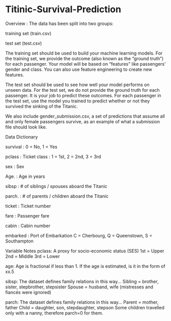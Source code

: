 # Titinic-Survival-Prediction

Overview : The data has been split into two groups:

training set (train.csv)

test set (test.csv)

The training set should be used to build your machine learning models. For the training set, we provide the outcome (also known as the “ground truth”) for each passenger. Your model will be based on “features” like passengers’ gender and class. You can also use feature engineering to create new features.

The test set should be used to see how well your model performs on unseen data. For the test set, we do not provide the ground truth for each passenger. It is your job to predict these outcomes. For each passenger in the test set, use the model you trained to predict whether or not they survived the sinking of the Titanic.

We also include gender_submission.csv, a set of predictions that assume all and only female passengers survive, as an example of what a submission file should look like.



Data Dictionary


survival  : 0 = No, 1 = Yes

pclass    : Ticket class	:  1 = 1st, 2 = 2nd, 3 = 3rd

sex       : Sex	

Age.    	: Age in years

sibsp	    : # of siblings / spouses aboard the Titanic	

parch.    :	 # of parents / children aboard the Titanic	

ticket	  :  Ticket number	

fare	    :  Passenger fare	

cabin	    :  Cabin number	

embarked	:  Port of Embarkation	C = Cherbourg, Q = Queenstown, S = Southampton



Variable Notes
pclass: A proxy for socio-economic status (SES)
1st = Upper
2nd = Middle
3rd = Lower

age: Age is fractional if less than 1. If the age is estimated, is it in the form of xx.5

sibsp: The dataset defines family relations in this way...
Sibling = brother, sister, stepbrother, stepsister
Spouse = husband, wife (mistresses and fiancés were ignored)

parch: The dataset defines family relations in this way...
Parent = mother, father
Child = daughter, son, stepdaughter, stepson
Some children travelled only with a nanny, therefore parch=0 for them.
